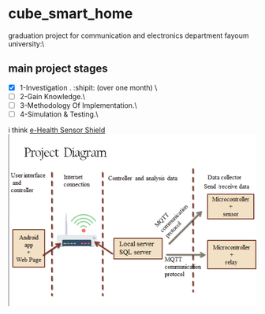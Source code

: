 # cube_smart_home
graduation project for communication and electronics department fayoum university:\
## main project stages 
- [x] 1-Investigation . :shipit:  (over one month) \
- [ ] 2-Gain Knowledge.\
- [ ] 3-Methodology Of Implementation.\
- [ ] 4-Simulation & Testing.\

i think [e-Health Sensor Shield](https://www.cooking-hacks.com/ehealth-sensor-shield-biometric-medical-arduino-raspberry-pi.html)\
![](Screenshot.png)

 

